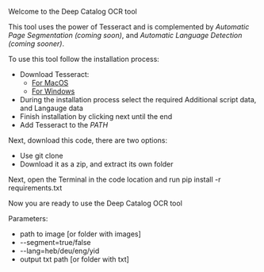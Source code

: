 Welcome to the Deep Catalog OCR tool

This tool uses the power of Tesseract and is complemented by *Automatic Page Segmentation (coming soon)*, and *Automatic Language Detection (coming sooner)*.

To use this tool follow the installation process:
- Download Tesseract:
  - [For MacOS](https://tesseract-ocr.github.io/tessdoc/Installation.html)
  - [For Windows](https://github.com/UB-Mannheim/tesseract/wiki)
- During the installation process select the required Additional script data, and Langauge data
- Finish installation by clicking next until the end
- Add Tesseract to the *PATH*

Next, download this code, there are two options:
- Use git clone
- Download it as a zip, and extract its own folder

Next, open the Terminal in the code location and run pip install -r requirements.txt

Now you are ready to use the Deep Catalog OCR tool


Parameters:
- path to image [or folder with images]
- --segment=true/false
- --lang=heb/deu/eng/yid
- output txt path [or folder with txt]
